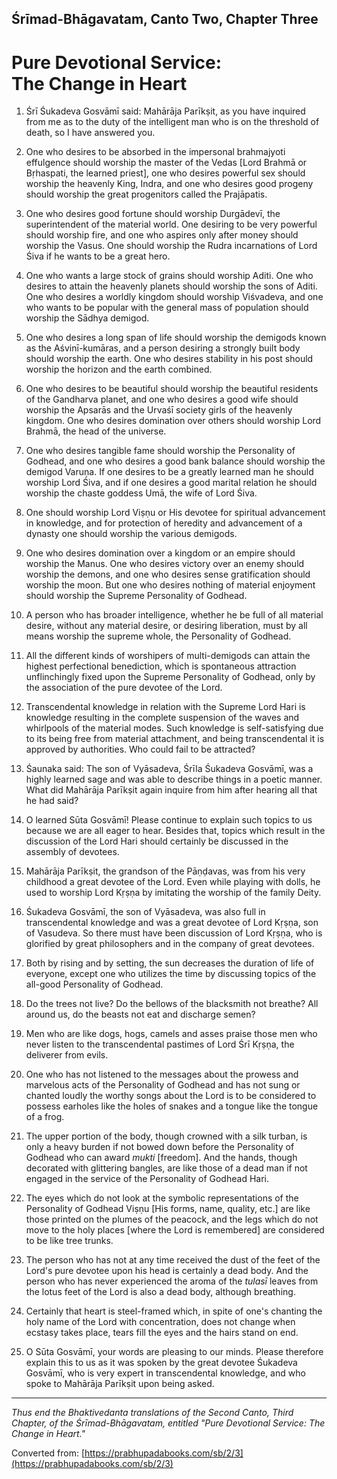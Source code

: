 ## Śrīmad-Bhāgavatam, Canto Two, Chapter&nbsp;Three
# Pure Devotional Service:<br> The Change in Heart
 

1. Śrī Śukadeva Gosvāmī said: Mahārāja Parīkṣit, as you have inquired from me as to the duty of the intelligent man who is on the threshold of death, so I have answered you.

2. One who desires to be absorbed in the impersonal brahmajyoti effulgence should worship the master of the Vedas \[Lord Brahmā or Bṛhaspati, the learned priest\], one who desires powerful sex should worship the heavenly King, Indra, and one who desires good progeny should worship the great progenitors called the Prajāpatis.   
  
3. One who desires good fortune should worship Durgādevī, the superintendent of the material world. One desiring to be very powerful should worship fire, and one who aspires only after money should worship the Vasus. One should worship the Rudra incarnations of Lord Śiva if he wants to be a great hero.   
  
4. One who wants a large stock of grains should worship Aditi. One who desires to attain the heavenly planets should worship the sons of Aditi. One who desires a worldly kingdom should worship Viśvadeva, and one who wants to be popular with the general mass of population should worship the Sādhya demigod.   
  
5. One who desires a long span of life should worship the demigods known as the Aśvinī-kumāras, and a person desiring a strongly built body should worship the earth. One who desires stability in his post should worship the horizon and the earth combined.   
  
6. One who desires to be beautiful should worship the beautiful residents of the Gandharva planet, and one who desires a good wife should worship the Apsarās and the Urvaśī society girls of the heavenly kingdom. One who desires domination over others should worship Lord Brahmā, the head of the universe.   
  
7. One who desires tangible fame should worship the Personality of Godhead, and one who desires a good bank balance should worship the demigod Varuṇa. If one desires to be a greatly learned man he should worship Lord Śiva, and if one desires a good marital relation he should worship the chaste goddess Umā, the wife of Lord Śiva.

8. One should worship Lord Viṣṇu or His devotee for spiritual advancement in knowledge, and for protection of heredity and advancement of a dynasty one should worship the various demigods.

9. One who desires domination over a kingdom or an empire should worship the Manus. One who desires victory over an enemy should worship the demons, and one who desires sense gratification should worship the moon. But one who desires nothing of material enjoyment should worship the Supreme Personality of Godhead.

10. A person who has broader intelligence, whether he be full of all material desire, without any material desire, or desiring liberation, must by all means worship the supreme whole, the Personality of Godhead.

11. All the different kinds of worshipers of multi-demigods can attain the highest perfectional benediction, which is spontaneous attraction unflinchingly fixed upon the Supreme Personality of Godhead, only by the association of the pure devotee of the Lord.

12. Transcendental knowledge in relation with the Supreme Lord Hari is knowledge resulting in the complete suspension of the waves and whirlpools of the material modes. Such knowledge is self-satisfying due to its being free from material attachment, and being transcendental it is approved by authorities. Who could fail to be attracted?

13. Śaunaka said: The son of Vyāsadeva, Śrīla Śukadeva Gosvāmī, was a highly learned sage and was able to describe things in a poetic manner. What did Mahārāja Parīkṣit again inquire from him after hearing all that he had said?

14. O learned Sūta Gosvāmī! Please continue to explain such topics to us because we are all eager to hear. Besides that, topics which result in the discussion of the Lord Hari should certainly be discussed in the assembly of devotees.

15. Mahārāja Parīkṣit, the grandson of the Pāṇḍavas, was from his very childhood a great devotee of the Lord. Even while playing with dolls, he used to worship Lord Kṛṣṇa by imitating the worship of the family Deity.

16. Śukadeva Gosvāmī, the son of Vyāsadeva, was also full in transcendental knowledge and was a great devotee of Lord Kṛṣṇa, son of Vasudeva. So there must have been discussion of Lord Kṛṣṇa, who is glorified by great philosophers and in the company of great devotees.

17. Both by rising and by setting, the sun decreases the duration of life of everyone, except one who utilizes the time by discussing topics of the all-good Personality of Godhead.

18. Do the trees not live? Do the bellows of the blacksmith not breathe? All around us, do the beasts not eat and discharge semen?

19. Men who are like dogs, hogs, camels and asses praise those men who never listen to the transcendental pastimes of Lord Śrī Kṛṣṇa, the deliverer from evils.

20. One who has not listened to the messages about the prowess and marvelous acts of the Personality of Godhead and has not sung or chanted loudly the worthy songs about the Lord is to be considered to possess earholes like the holes of snakes and a tongue like the tongue of a frog.

21. The upper portion of the body, though crowned with a silk turban, is only a heavy burden if not bowed down before the Personality of Godhead who can award *mukti* \[freedom\]. And the hands, though decorated with glittering bangles, are like those of a dead man if not engaged in the service of the Personality of Godhead Hari.

22. The eyes which do not look at the symbolic representations of the Personality of Godhead Viṣṇu \[His forms, name, quality, etc.\] are like those printed on the plumes of the peacock, and the legs which do not move to the holy places \[where the Lord is remembered\] are considered to be like tree trunks.

23. The person who has not at any time received the dust of the feet of the Lord's pure devotee upon his head is certainly a dead body. And the person who has never experienced the aroma of the *tulasī* leaves from the lotus feet of the Lord is also a dead body, although breathing.

24. Certainly that heart is steel-framed which, in spite of one's chanting the holy name of the Lord with concentration, does not change when ecstasy takes place, tears fill the eyes and the hairs stand on end.

25. O Sūta Gosvāmī, your words are pleasing to our minds. Please therefore explain this to us as it was spoken by the great devotee Śukadeva Gosvāmī, who is very expert in transcendental knowledge, and who spoke to Mahārāja Parīkṣit upon being asked.

---

*Thus end the Bhaktivedanta translations of the Second Canto, Third Chapter, of the Śrīmad-Bhāgavatam, entitled "Pure Devotional Service: The Change in Heart."*

Converted from: [https://prabhupadabooks.com/sb/2/3](https://prabhupadabooks.com/sb/2/3)

<!--stackedit_data:
eyJoaXN0b3J5IjpbLTE0OTY2NjY4NjYsMzIwNTk5MjIwLC0xND
I3NTM1OTAxXX0=
-->